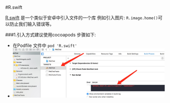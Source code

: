 #R.swift

[R.swift](https://github.com/mac-cain13/R.swift) 是一个类似于安卓中引入文件的一个库 
例如引入图片: `R.image.home()`可以防止我们输入错误等。

###1.引入方式建议使用cocoapods
步骤如下:

* 在Podfile 文件中 `pod 'R.swift'`
* ![添加脚本](https://github.com/liuaaaddxiaoer/Swift4-/blob/master/images/R.swift_setup.png)
